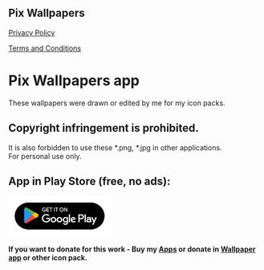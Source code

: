 ## Pix Wallpapers

 [Privacy Policy](https://pashapuma.github.io/pix_wallpapers/policy) 

 [Terms and Conditions](https://pashapuma.github.io/pix_wallpapers/terms)





# Pix Wallpapers app
These wallpapers were drawn or edited by me for my icon packs.

## Copyright infringement is prohibited.  
It is also forbidden to use these *.png, *.jpg in other applications.  
For personal use only.

## App in Play Store (free, no ads):

<a href="https://play.google.com/store/apps/details?id=com.pashapuma.pix.wallpapers">
  <img height="80" alt="Get it on Google Play" src="https://raw.githubusercontent.com/pashapuma/Material-You-for-Frames-Dashboard/main/image/playstore.png">
</a>

**If you want to donate for this work - Buy my
[Apps](https://play.google.com/store/apps/dev?id=6218933727384977479)
or donate in 
[Wallpaper app](https://play.google.com/store/apps/details?id=com.pashapuma.pix.wallpapers)
or other icon pack.**
